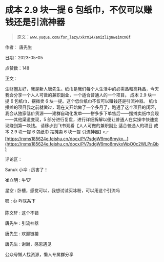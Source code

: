 # 成本 2.9 块一提 6 包纸巾，不仅可以赚钱还是引流神器

> 原文：[`www.yuque.com/for_lazy/xkrm14/anizl1gnweimcn6f`](https://www.yuque.com/for_lazy/xkrm14/anizl1gnweimcn6f)

作者： 唐先生

日期：2023-05-05

点赞数：148

正文：

生财圈友好，我是新人唐先生。纸巾是我们每个人生活中的必需品和高耗品，今天我会分享一个人人可做的兼职副业，一个适合普通人的一个项目， 成本 2.9 块一提 6 包纸巾，摆摊卖 6 块一提。这个低价纸巾不仅可以赚钱还是引流神器。 纸巾摆摊的项目我之前就做过，现在又开始做了一个多月了，跑通了这个项目的闭环，我会从独家低价货源——建群自动化发单——拼多多下单售后——摆摊卖纸巾变现——其他渠道变现，5 部分进行复盘，进行详细拆解以便让普通人在实操中快速变现赚到第一块钱。 请移步到飞书观看【人人可做的兼职副业 适合普通人的项目 成本 2.9 块一提 6 包纸巾 摆摊卖 6 块一提 引流神器】👉[https://rxms185624e.feishu.cn/docx/PV7sdgW9mo8mykx...](https://rxms185624e.feishu.cn/docx/PV7sdgW9mo8mykxWpO0c2WLPnQb)

评论区：

Sanuk 小伞 : 厉害了！

崔立明 : 牛🐮

星空 : 卧槽，感觉可以，我想试试买冰粉，可以用这个引流吗

嗯 : 👍 咋联系下

陈文轩 : 这个不错

唐先生 : 引流神器

唐先生 : 欢迎链接

唐先生 : 谢谢，感恩遇见

公众号懒人找资源，懒人专属群分享

